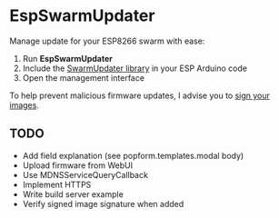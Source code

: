 # EspSwarmUpdater

Manage update for your ESP8266 swarm with ease:

1. Run **EspSwarmUpdater**
2. Include the [SwarmUpdater library](https://github.com/qistoph/EspSwarmUpdater/tree/master/libraries/SwarmUpdater/) in your ESP Arduino code
3. Open the management interface

To help prevent malicious firmware updates, I advise you to [sign your images](https://arduino-esp8266.readthedocs.io/en/latest/ota_updates/readme.html#advanced-security-signed-updates).

## TODO
- Add field explanation (see popform.templates.modal body)
- Upload firmware from WebUI
- Use MDNSServiceQueryCallback
- Implement HTTPS
- Write build server example
- Verify signed image signature when added
